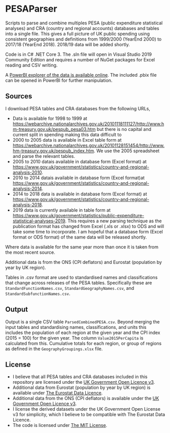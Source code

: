 # PESAParser
Scripts to parse and combine multiples PESA (public expenditure statistical analyses) and CRA (country and regional accounts) databases and tables into a single file. This gives a full picture of UK public spending using consistent geographies and definitions from 1999/2000 (YearEnd 2000) to 2017/18 (YearEnd 2018). 2018/19 data will be added shortly.

Code is in C# .NET Core 3. The .sln file will open in Visual Studio 2019 Community Edition and requires a number of NuGet packages for Excel reading and CSV writing.

A [PowerBI explorer of the data is available online](https://app.powerbi.com/view?r=eyJrIjoiZThiNWE2ZDYtZDQ4Ny00YTU4LWExYjItM2JiZDlkNGUwMDBjIiwidCI6IjU3NjE4NTlmLWVlNjMtNDc0ZS04NzQ2LTRkZGNjMGQzZTllNSJ9). The included .pbix file can be opened in PowerBI for further manipulation.

## Sources
I download PESA tables and CRA databases from the following URLs,
* Data is available for 1998 to 1999 at
https://webarchive.nationalarchives.gov.uk/20101118111127/http://www.hm-treasury.gov.uk/pespub_pesa03.htm but there is no capital and current split in spending making this data difficult to 
* 2000 to 2005 data is available in Excel table form at 
https://webarchive.nationalarchives.gov.uk/20101128151454/http://www.hm-treasury.gov.uk/pespub_index.htm. We use the 2005 spreadsheet and parse the relevant tables.
* 2005 to 2010 datais available in database form (Excel format) at https://www.gov.uk/government/statistics/country-and-regional-analysis-2010.
* 2010 to 2014 datais available in database form (Excel format)at
https://www.gov.uk/government/statistics/country-and-regional-analysis-2014.
* 2014 to 2018 data is available in database form (Excel format) at
https://www.gov.uk/government/statistics/country-and-regional-analysis-2018.
* 2019 data is currently available in table form at https://www.gov.uk/government/statistics/public-expenditure-statistical-analyses-2019. This requires a new parsing technique as the publication format has changed from Excel (.xls or .xlsx) to ODS and will take some time to incorporate. I am hopeful that a database form (Excel format or ODS format) of the same data will be released shortly.

Where data is available for the same year more than once it is taken from the most recent source.

Additional data is from the ONS (CPI deflators) and Eurostat (population by year by UK region).

Tables in .csv format are used to standardised names and classifications that change across releases of the PESA tables. Specifically these are `StandardFunctionNames.csv`, `StandardGeographyNames.csv`, and `StandardSubfunctionNames.csv`.

## Output
Output is a single CSV table `ParsedCombinedPESA.csv`. Beyond merging the input tables and standardising names, classifications, and units this includes the population of each region at the given year and the CPI index (2015 = 100) for the given year. The column `Value2015PerCapita` is calculated from this. Cumulative totals for each region, or group of regions as defined in the `GeographyGroupings.xlsx` file.

## License
* I believe that all PESA tables and CRA databases included in this repository are licensed under the [UK Government Open Licence v3](https://www.nationalarchives.gov.uk/doc/open-government-licence/version/3/).
* Additional data from Eurostat (population by year by UK region) is available under [The Eurostat Data Licence](https://ec.europa.eu/eurostat/about/policies/copyright).
* Additional data from the ONS (CPI deflators) is available under the [UK Government Open Licence v3](https://www.nationalarchives.gov.uk/doc/open-government-licence/version/3/).
* I license the derived datasets under the UK Government Open License v3 for simplicity, which I believe to be compatible with The Eurostat Data Licence.
* The code is licensed under [The MIT License](https://opensource.org/licenses/MIT).
